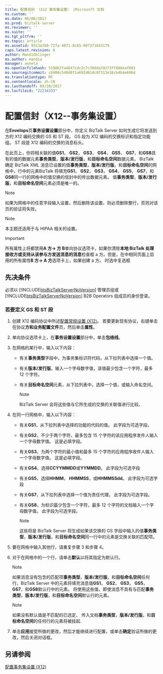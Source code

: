 ```yaml
---
title: 配置信封 （X12 事务集设置） |Microsoft 文档
ms.custom: ''
ms.date: 06/08/2017
ms.prod: biztalk-server
ms.reviewer: ''
ms.suite: ''
ms.tgt_pltfrm: ''
ms.topic: article
ms.assetid: 9313a7b9-72fa-4071-8c65-007371643179
caps.latest.revision: 6
author: MandiOhlinger
ms.author: mandia
manager: anneta
ms.openlocfilehash: 519062fa4647cdc2c7c39dda19373ff888eaf601
ms.sourcegitcommit: cb908c540d8f1a692d01dc8f313e16cb4b4e696d
ms.translationtype: MT
ms.contentlocale: zh-CN
ms.lasthandoff: 09/20/2017
ms.locfileid: "22234333"
---
```

# <a name="configuring-envelopes-x12-transaction-set-settings"></a>配置信封（X12--事务集设置）
在**Envelops**页**事务设置设置**部分中，你定义 BizTalk Server 如何生成它将发送到方的 X12 编码交换的 GS 和 ST 段。 GS 段为 X12 编码的交换标识和指定功能组。 ST 段是 X12 编码的交换的消息标头。  
  
 在此页上，你将相关联的值**GS1**， **GS2**， **GS3**， **GS4**， **GS5**， **GS7**，和**GS8**具有的值的数据元素**事务类型**，**版本/发行版**，和**目标命名空间**数据元素。 BizTalk 确定 BizTalk XML 消息已设置的值**事务类型**，**版本/发行版**，和**目标命名空间**的网格中，行中的元素BizTalk 将填充**GS1**， **GS2**， **GS3**， **GS4**， **GS5**， **GS7**，和**GS8**同一行的网格中的值交换的信封中的传出数据元素。 值**事务类型**，**版本/发行版**，和**目标命名空间**元素必须是唯一的。  
  
> [!NOTE]
>  如果为网格中的任意字段输入设置，然后删除该设置，则必须删除整行，否则对该页的验证将失败。  
  
> [!NOTE]
>  本主题还适用于与 HIPAA 相关的设置。  
  
> [!IMPORTANT]
>  所有属性上将都禁用**A 方-> 方 B**单向协议选项卡，如果你清除**本地 BizTalk 处理接收方或支持从该参与方发送消息的消息**检查框 a 方。但是，在中相同页面上启用的所有属性**B 方-> A 方**选项卡上，如果创建 a 方。 时选中复选框  
  
## <a name="prerequisites"></a>先决条件  
 必须以 [!INCLUDE[btsBizTalkServerNoVersion](../includes/btsbiztalkservernoversion-md.md)] 管理员组或 [!INCLUDE[btsBizTalkServerNoVersion](../includes/btsbiztalkservernoversion-md.md)] B2B Operators 组成员的身份登录。  
  
### <a name="to-define-the-gs-and-st-segments"></a>若要定义 GS 和 ST 段  
  
1.  创建 X12 编码协议中所述[配置常规设置 (X12)](../core/configuring-general-settings-x12.md)。 若要更新现有协议，右键单击在协议**方和业务配置文件**页，然后单击**属性**。  
  
2.  单向协议选项卡上，在**事务设置设置**部分中，单击**包络线**。  
  
3.  在网格的某行中，输入以下内容：  
  
    -   有关**事务类型**字段中，为事务集标识符代码，从下拉列表中选择一个值。  
  
    -   有关**版本/发行版**，输入一个字母数字值，该值最少包含一个字符，最多 12 个字符。  
  
    -   有关**目标命名空间**元素，从下拉列表中，选择一个值，或输入命名空间。  
  
        > [!NOTE]
        >  BizTalk Server 会将这些值与它所生成的交换的关联值进行比较。  
  
4.  在同一行网格中，输入以下内容：  
  
    -   有关**GS1**，从下拉列表中选择的功能的代码的值。 此字段为可选字段。  
  
    -   有关**GS2**，不少于两个字符，最多包含 15 个字符的该应用程序发件人输入一个字母数字值。 这是必填字段。  
  
    -   有关**GS3**，为两个字符的最小值和最多 15 个字符的应用程序收件人输入一个字母数字值。 这是必填字段。  
  
    -   有关**GS4**，选择**CCYYMMDD**或**YYMMDD**。 此字段为可选字段  
  
    -   有关**GS5**，选择**HHMM**， **HHMMSS**，或**HHMMSSdd**。 此字段为可选字段  
  
    -   有关**GS7**，从下拉列表中选择一个值为责任代理。 此字段为可选字段。  
  
    -   有关**GS8**，为标识最少包含一个字符，最多 12 个字符的文档输入一个字母数字值。 此字段为可选字段。  
  
        > [!NOTE]
        >  这些将是 BizTalk Server 将生成如果该交换的 GS 字段中输入的值**事务类型**，**版本/发行版**，和**目标命名空间**同一行中的元素是交换关联的匹配项。  
  
5.  要在网格中输入其他行，请重复步骤 3 和步骤 4。  
  
6.  对于在网格中的一个行，请单击**默认**以将其指定为默认行。  
  
    > [!NOTE]
    >  如果消息没有包含的匹配项**事务类型**，**版本/发行版**，和**目标命名空间**任何行，BizTalk Server 中的元素将填充消息值**GS1**， **GS2**， **GS3**， **GS5**， **GS7**，和**GS8**默认行中的元素。 将使用这些值，即使消息不具有与匹配**事务类型**，**版本/发行版**，和**目标命名空间**默认行的元素。  
  
    > [!NOTE]
    >  如果没有默认值是不匹配的已选定、 传入文档**事务类型**，**版本/发行版**，和**目标命名空间**的任何行的元素将被挂起.  
  
7.  单击**应用**接受所做的更改，然后才能继续进行配置，或单击**确定**验证所做的更改，然后关闭对话框。  
  
## <a name="see-also"></a>另请参阅  
 [配置事务集设置 (X12)](../core/configuring-transaction-set-settings-x12.md)